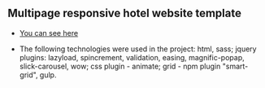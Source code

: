 ## Multipage responsive hotel website template

* [You can see here](https://slavaslavav.github.io/hotel-site/dist/index.html)

* The following technologies were used in the project: html, sass; jquery plugins: lazyload, spincrement, validation, easing, magnific-popap, slick-carousel, wow; css plugin - animate; grid - npm plugin "smart-grid", gulp.
